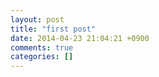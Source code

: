 ```yaml
---
layout: post
title: "first post"
date: 2014-04-23 21:04:21 +0900
comments: true
categories: []
---
```

